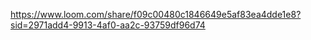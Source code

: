 https://www.loom.com/share/f09c00480c1846649e5af83ea4dde1e8?sid=2971add4-9913-4af0-aa2c-93759df96d74
